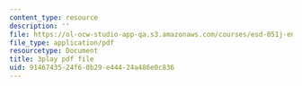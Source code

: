 ```yaml
---
content_type: resource
description: ''
file: https://ol-ocw-studio-app-qa.s3.amazonaws.com/courses/esd-051j-engineering-innovation-and-design-fall-2012/9146743524f60b29e44424a486e0c836_J1T7FwXryDE.pdf
file_type: application/pdf
resourcetype: Document
title: 3play pdf file
uid: 91467435-24f6-0b29-e444-24a486e0c836
---
```

